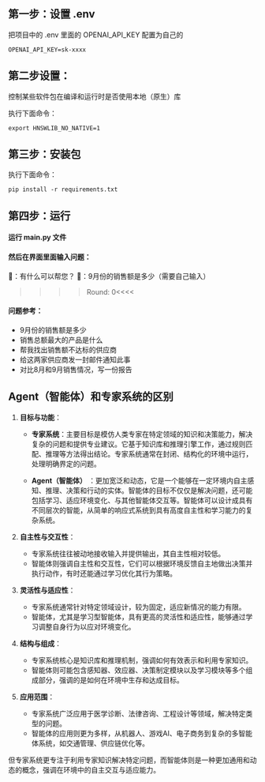 ## 第一步：设置 .env
把项目中的 .env 里面的 OPENAI_API_KEY 配置为自己的

```
OPENAI_API_KEY=sk-xxxx
```

## 第二步设置：

控制某些软件包在编译和运行时是否使用本地（原生）库

执行下面命令：
```
export HNSWLIB_NO_NATIVE=1
```

## 第三步：安装包

执行下面命令：
```
pip install -r requirements.txt
```

## 第四步：运行

#### 运行 main.py 文件

#### 然后在界面里面输入问题：
🤖：有什么可以帮您？
👨：9月份的销售额是多少（需要自己输入）
>>>>Round: 0<<<<

#### 问题参考：
* 9月份的销售额是多少
* 销售总额最大的产品是什么
* 帮我找出销售额不达标的供应商
* 给这两家供应商发一封邮件通知此事
* 对比8月和9月销售情况，写一份报告

## Agent（智能体）和专家系统的区别

1. **目标与功能**：
    - **专家系统**：主要目标是模仿人类专家在特定领域的知识和决策能力，解决复杂的问题和提供专业建议。它基于知识库和推理引擎工作，通过规则匹配、推理等方法得出结论。专家系统通常在封闭、结构化的环境中运行，处理明确界定的问题。

    - **Agent（智能体）**
      ：更加宽泛和动态，它是一个能够在一定环境内自主感知、推理、决策和行动的实体。智能体的目标不仅仅是解决问题，还可能包括学习、适应环境变化、与其他智能体交互等。智能体可以设计成具有不同层次的智能，从简单的响应式系统到具有高度自主性和学习能力的复杂系统。

2. **自主性与交互性**：
    - 专家系统往往被动地接收输入并提供输出，其自主性相对较低。
    - 智能体则强调自主性和交互性，它们可以根据环境反馈自主地做出决策并执行动作，有时还能通过学习优化其行为策略。

3. **灵活性与适应性**：
    - 专家系统通常针对特定领域设计，较为固定，适应新情况的能力有限。
    - 智能体，尤其是学习型智能体，具有更高的灵活性和适应性，能够通过学习调整自身行为以应对环境变化。

4. **结构与组成**：
    - 专家系统核心是知识库和推理机制，强调如何有效表示和利用专家知识。
    - 智能体则可能包含感知器、效应器、决策制定模块以及学习模块等多个组成部分，强调的是如何在环境中生存和达成目标。

5. **应用范围**：
    - 专家系统广泛应用于医学诊断、法律咨询、工程设计等领域，解决特定类型的问题。
    - 智能体的应用则更为多样，从机器人、游戏AI、电子商务到复杂的多智能体系统，如交通管理、供应链优化等。

但专家系统更专注于利用专家知识解决特定问题，而智能体则是一种更加通用和动态的概念，强调在环境中的自主交互与适应能力。

